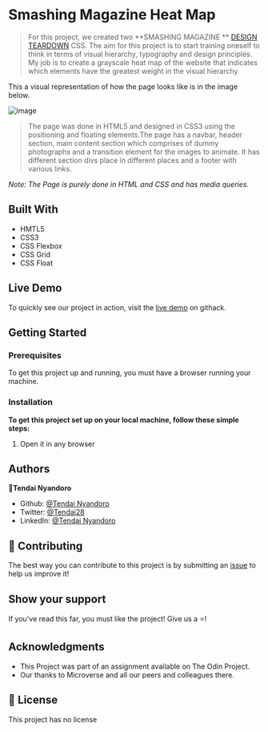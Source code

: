 # Smashing Magazine Heat Map


> For this project, we created two **SMASHING MAGAZINE **  [DESIGN TEARDOWN](https://www.theodinproject.com/courses/html5-and-css3/lessons/design-teardown) CSS. 
>The aim for this project is to start training oneself to think in terms of visual hierarchy, typography and design principles. My job is to create a grayscale heat map of the website that indicates which elements have the greatest weight in the visual hierarchy

This a visual representation of how the page looks like is in the image below.

![image](https://user-images.githubusercontent.com/30318155/92898353-34c8ea00-f41e-11ea-85b7-08754ad2a844.png)

> The page was done in HTML5 and designed in CSS3 using the positioning and floating elements.The page has a navbar, header section, main content section which comprises of dummy photographs and a transition element for the images to animate. It has different section divs place in different places and a footer with various links. 

*Note: The Page is purely done in HTML and CSS and has media queries.*

## Built With
- HMTL5
- CSS3
- CSS Flexbox 
- CSS Grid
- CSS Float

## Live Demo

To quickly see our project in action, visit the [live demo](https://raw.githack.com/tnyandoro/smashing-clone/future-smash/index.html) on githack.

## Getting Started

### Prerequisites

To get this project up and running, you must have a browser running your machine.

### Installation

**To get this project set up on your local machine, follow these simple steps:**

1. Open it in any browser

## Authors

👤**Tendai Nyandoro**
- Github: [@Tendai Nyandoro](https://github.com/tnyandoro)
- Twitter: [@Tendai28](https://twitter.com/tendai28)
- LinkedIn: [@Tendai Nyandoro](https://www.linkedin.com/in/tendai-nyandoro-a8060826/)

## 🤝 Contributing

The best way you can contribute to this project is by submitting an [issue](https://github.com/tnyandoro/smashing-clone/issues) to help us improve it!

## Show your support

If you've read this far, you must like the project! Give us a ⭐️!

## Acknowledgments

- This Project was part of an assignment available on The Odin Project.
- Our thanks to Microverse and all our peers and colleagues there.

## 📝 License

This project has no license

